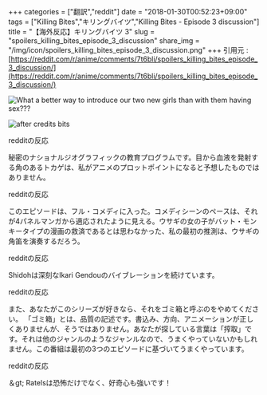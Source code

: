 +++
categories = ["翻訳","reddit"]
date = "2018-01-30T00:52:23+09:00"
tags = ["Killing Bites","キリングバイツ","Killing Bites - Episode 3 discussion"]
title = "【海外反応】キリングバイツ 3"
slug = "spoilers_killing_bites_episode_3_discussion"
share_img = "/img/icon/spoilers_killing_bites_episode_3_discussion.png"
+++
引用元 : [https://reddit.com/r/anime/comments/7t6bli/spoilers_killing_bites_episode_3_discussion/](https://reddit.com/r/anime/comments/7t6bli/spoilers_killing_bites_episode_3_discussion/)



![What a better way to introduce our two new girls than with them having sex???](https://i.imgur.com/tSogOB8.png)

![after credits bits](https://i.imgur.com/1MNDE6m.png)

<p><span class="reddit-comment">redditの反応</span></p>秘密のナショナルジオグラフィックの教育プログラムです。目から血液を発射する角のあるトカゲは、私がアニメのプロットポイントになると予想したものではありません。

<p><span class="reddit-comment">redditの反応</span></p>このエピソードは、フル・コメディに入った。コメディシーンのペースは、それが4パネルマンガから適応されたように見える。ウサギの女の子がバット・モンキータイプの漫画の救済であるとは思わなかった、私の最初の推測は、ウサギの角笛を演奏するだろう。

<p><span class="reddit-comment">redditの反応</span></p>Shidohは深刻なIkari Gendouのバイブレーションを続けています。

<p><span class="reddit-comment">redditの反応</span></p>また、あなたがこのシリーズが好きなら、それをゴミ箱と呼ぶのをやめてください。 「ゴミ箱」とは、品質の記述です。書込み、方向、アニメーションが正しくありませんが、そうではありません。あなたが探している言葉は「搾取」です。それは他のジャンルのようなジャンルなので、うまくやっていないかもしれません。この番組は最初の3つのエピソードに基づいてうまくやっています。

<p><span class="reddit-comment">redditの反応</span></p>＆gt; Ratelsは恐怖だけでなく、好奇心も強いです！
